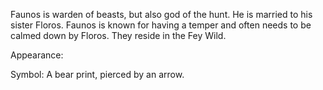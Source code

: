 Faunos is warden of beasts, but also god of the hunt. He is married to his sister Floros. Faunos is known for having a temper and often needs to be calmed down by Floros. They reside in the Fey Wild.

Appearance:

Symbol: A bear print, pierced by an arrow.